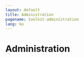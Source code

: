 ```yaml
---
layout: default
title: Administration
pagename: toolkit-administration
lang: ko
---
```


# Administration